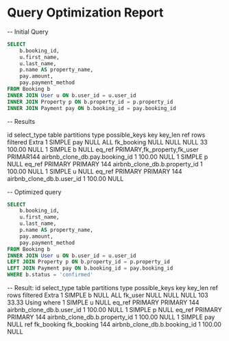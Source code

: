# Query Optimization Report

-- Initial Query

```sql
SELECT
    b.booking_id,
    u.first_name,
    u.last_name,
    p.name AS property_name,
    pay.amount,
    pay.payment_method
FROM Booking b
INNER JOIN User u ON b.user_id = u.user_id
INNER JOIN Property p ON b.property_id = p.property_id
INNER JOIN Payment pay ON b.booking_id = pay.booking_id
```

-- Results

id      select_type     table   partitions      type    possible_keys   key   key_len  ref     rows    filtered        Extra
1       SIMPLE  pay     NULL    ALL     fk_booking      NULL    NULL    NULL  33       100.00  NULL
1       SIMPLE  b       NULL    eq_ref  PRIMARY,fk_property,fk_user     PRIMAR144      airbnb_clone_db.pay.booking_id  1       100.00  NULL
1       SIMPLE  p       NULL    eq_ref  PRIMARY PRIMARY 144     airbnb_clone_db.b.property_id  1       100.00  NULL
1       SIMPLE  u       NULL    eq_ref  PRIMARY PRIMARY 144     airbnb_clone_db.b.user_id      1       100.00  NULL



-- Optimized query

```sql
SELECT
    b.booking_id,
    u.first_name,
    u.last_name,
    p.name AS property_name,
    pay.amount,
    pay.payment_method
FROM Booking b
INNER JOIN User u ON b.user_id = u.user_id
LEFT JOIN Property p ON b.property_id = p.property_id
LEFT JOIN Payment pay ON b.booking_id = pay.booking_id
WHERE b.status = 'confirmed'
```

-- Result:
id      select_type     table   partitions      type    possible_keys   key     key_len ref     rows    filtered        Extra
1       SIMPLE  b       NULL    ALL     fk_user NULL    NULL    NULL    103     33.33   Using where
1       SIMPLE  u       NULL    eq_ref  PRIMARY PRIMARY 144     airbnb_clone_db.b.user_id       1       100.00  NULL
1       SIMPLE  p       NULL    eq_ref  PRIMARY PRIMARY 144     airbnb_clone_db.b.property_id   1       100.00  NULL
1       SIMPLE  pay     NULL    ref     fk_booking      fk_booking      144     airbnb_clone_db.b.booking_id    1       100.00  NULL
